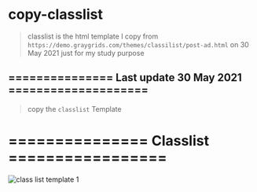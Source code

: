 # copy-classlist

> classlist is the html template I copy from 
> `https://demo.graygrids.com/themes/classilist/post-ad.html` 
> on 30 May 2021 just for my study purpose 





## =============== Last update 30 May 2021 ====================

> copy the `classlist` Template 






# =============== Classlist =================


[claslist1]:https://i.ibb.co/jWfm7cS/2021-05-30-classlist.png

![class list template 1][claslist1]
